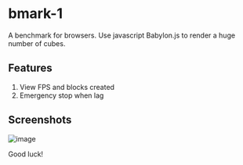 # bmark-1
A benchmark for browsers. Use javascript Babylon.js to render a huge number of cubes. 
## Features
1. View FPS and blocks created
2. Emergency stop when lag
## Screenshots
![image](https://github.com/user-attachments/assets/1be826af-179d-448c-a8e3-a35ceb9f1374)

Good luck!

